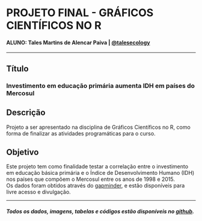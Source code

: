 # PROJETO FINAL - GRÁFICOS CIENTÍFICOS NO R
#### ALUNO: Tales Martins de Alencar Paiva | [@talesecology](https://twitter.com/talesecology)

-------

## Título  
### Investimento em educação primária aumenta IDH em países do Mercosul  

## Descrição
Projeto a ser apresentado na disciplina de Gráficos Científicos no R, como forma de finalizar as atividades programáticas para o curso.  


## Objetivo
Este projeto tem como finalidade testar a correlação entre o investimento em educação básica primária e o Índice de Desenvolvimento Humano (IDH) nos países que compõem o Mercosul entre os anos de 1998 e 2015.  
Os dados foram obtidos através do [gapminder](https://www.gapminder.org/data/), e estão disponíveis para livre acesso e divulgação.  

--------
##### Todos os dados, imagens, tabelas e códigos estão disponíveis no [github](https://github.com/tales14/projeto_final).

